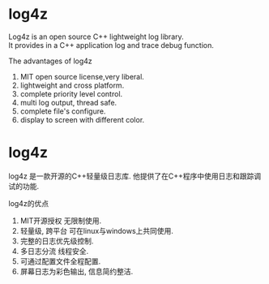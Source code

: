 log4z  
==========  
Log4z is an open source C++ lightweight log library.  
It provides in a C++ application log and trace debug function.   
  
The advantages of log4z  
1.  MIT open source license,very liberal.  
2. lightweight and cross platform.  
3. complete priority level control.  
4. multi log output,  thread safe.  
5. complete file's configure.  
6. display to screen with different color.  
  
  
log4z  
==========  
log4z 是一款开源的C++轻量级日志库. 他提供了在C++程序中使用日志和跟踪调试的功能.  

log4z的优点  
1. MIT开源授权 无限制使用.  
2. 轻量级, 跨平台 可在linux与windows上共同使用.  
3. 完整的日志优先级控制.  
4. 多日志分流 线程安全.  
5. 可通过配置文件全程配置.  
6. 屏幕日志为彩色输出, 信息简约整洁.  





